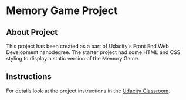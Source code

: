 # Memory Game Project

## About Project

This project has been created as a part of Udacity's Front End Web Development nanodegree.
The starter project had some HTML and CSS styling to display a static version of the Memory Game.

## Instructions

For details look at the project instructions in the [Udacity Classroom](https://classroom.udacity.com/me).


